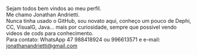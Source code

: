 Sejam todos bem vindos ao meu perfil.     
Me chamo Jonathan Andrietti.           
Nunca tinha usado o GitHub, sou  novato aqui, conheço um pouco de Dephi, CC, VisualG, Java... mais por curiosidade, sempre que possivel vendo videos de cods para conhecimento.     
Para contato: WhatsApp 47 988418924 ou 996613571 e e-mail: jonathanandrietti@gmail.com    
